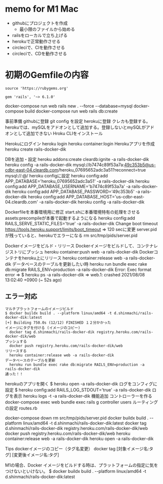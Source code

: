 # memo for M1 Mac 
* githubにプロジェクトを作成
  * 最小限のファイルから始める
* railsをローカルで立ち上げる
* herokuで正常動作させる
* circleciで、CIを動作させる
* circleciで、CDを動作させる

# 初期のGemfileの内容
```
source 'https://rubygems.org'

gem 'rails', '~> 6.1.0'
```

docker-compose run web rails new . --force --database=mysql
docker-compose build 
docker-compose run web rails db:create


事前準備 
  githubに登録
  git config を設定
  herokuに登録
    クレカも登録する。herokuでは、mySQLをアドオンとして追加する。登録しないとmySQLがアドオンとして追加できない
  Hroku CLIをインストール

Herokuにログイン
  heroku login 
  heroku container:login
Herokuアプリを作成
  heroku create rails-docker-dik 

DBを追加・設定
  heroku addons:create cleardb:ignite -a rails-docker-dik
  heroku config -a rails-docker-dik
    mysql://b7474c89f53a7a:49c353b5@us-cdbr-east-04.cleardb.com/heroku_07695652adc3a51?reconnect=true    
    mysql://<user-name>:<password>@<host-name>/<database-name>
  heroku configに設定
    heroku config:add APP_DATABASE='heroku_07695652adc3a51' -a rails-docker-dik
    heroku config:add APP_DATABASE_USERNAME='b7474c89f53a7a' -a rails-docker-dik
    heroku config:add APP_DATABASE_PASSWORD='49c353b5' -a rails-docker-dik
    heroku config:add APP_DATABASE_HOST='us-cdbr-east-04.cleardb.com' -a rails-docker-dik
    heroku config -a rails-docker-dik
  
Dockerfileを本番環境用に修正
  start.shに本番環境特有の処理をさせる
  assets:precompileが本番で起動するようになる
    heroku config:add RAILS_SERVE_STATIC_FILES='true' -a rails-docker-dik 
  Change boot timeout
    https://tools.heroku.support/limits/boot_timeout
    => 120 secに変更 
  server.pidが残っていると、herokuでエラーになる
    rm src/tmp/pids/server.pid

Dockerイメージをビルド・リリース
  Dockerイメージをビルドして、コンテナレジストリにプッシュ
    heroku container:push web -a rails-docker-dik
  Dockerコンテナをheroku上にリリース
    heroku container:release web -a rails-docker-dik
  データベースのテーブルを更新したい時
    heroku run bundle exec rake db:migrate RAILS_ENV=production -a rails-docker-dik
      Error: Exec format error
      => $ heroku ps -a rails-docker-dik 
      => web.1: crashed 2021/08/08 13:02:40 +0900 (~ 52s ago)
  ## エラー対応 ##
    マルチプラットフォームのイメージビルド
    $ docker buildx build . --platform linux/amd64 -t d.shinmachi/rails-docker-dik:latest
    [+] Building 750.0s (12/12) FINISHED １２分かかった
    イメージにタグを付ける (イメージのコピー)
      docker tag d.shinmachi/rails-docker-dik registry.heroku.com/rails-docker-dik/web
    プッシュする
      docker push registry.heroku.com/rails-docker-dik/web
    リリースする
      heroku container:release web -a rails-docker-dik
    データベースのテーブルを更新
      heroku run bundle exec rake db:migrate RAILS_ENV=production -a rails-docker-dik
    通った！！
  herokuのアプリを開く
    $ heroku open -a rails-docker-dik 
  ログをコンフィグに設定
    $ heroku config:add RAILS_LOG_STDOUT='true' -a rails-docker-dik
  ログを表示
    heroku logs -t -a rails-docker-dik
機能追加
  コントローラーを作る
    docker-compose exec web bundle exec rails g controller users
  ルーティングの設定 routes.rb 


  docker-compose down
  rm src/tmp/pids/server.pid
  docker buildx build . --platform linux/amd64 -t d.shinmachi/rails-docker-dik:latest
  docker tag d.shinmachi/rails-docker-dik registry.heroku.com/rails-docker-dik/web
  docker push registry.heroku.com/rails-docker-dik/web
  heroku container:release web -a rails-docker-dik
  heroku open -a rails-docker-dik 


Tips
dockerイメージのコピー（タグ名変更）
  docker tag [対象イメージ名:タグ] [変更後イメージ名:タグ]

M1の場合、Docker イメージをビルドする時は、プラットフォームの指定に気をつけないといけない。
  $ docker buildx build . --platform linux/amd64 -t d.shinmachi/rails-docker-dik:latest
